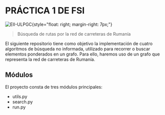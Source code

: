 # PRÁCTICA 1 DE FSI
![EII-ULPGC](https://www.eii.ulpgc.es/sites/default/files/eii-acron-mod.png){style="float: right; margin-right: 7px;"}
> Búsqueda de rutas por la red de carreteras de Rumanía

El siguiente repositorio tiene como objetivo la implementación de cuatro algoritmos de búsqueda no informada, utilizado para recorrer o buscar elementos ponderados en un grafo. Para ello, haremos uso de un grafo que representa la red de carreteras de Rumanía.

## Módulos
El proyecto consta de tres módulos principales:
- utils.py
- search.py
- run.py
